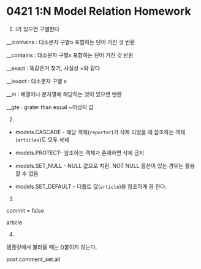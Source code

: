 # 0421 1:N Model Relation Homework

1. i가 있으면 구별한다

__icontains : 대소문자 구별o 포함하는 단어 가진 것 반환

__contains : 대소문자 구별x 포함하는 단어 가진 것 반환

__exact : 똑같은거 찾기, 사실상 =와 같다

__iexact : 대소문자 구별 x

__in : 배열이나 문자열에 해당하는 것이 있으면 반환

__gte : grater than equal ~이상의 값



2.

* models.CASCADE - 해당 객체(`reporter`)가 삭제 되었을 때 참조하는 객체(`articles`)도 모두 삭제

* models.PROTECT- 참조하는 객체가 존재하면 삭제 금지

* models.SET_NULL - NULL 값으로 치환. NOT NULL 옵션이 있는 경우는 활용할 수 없음

* models.SET_DEFAULT - 디폴트 값(`article`)을 참조하게 끔 한다.

3.

commit = false

article

4.

템플릿에서 불러올 때는 ()붙이지 않는다.

post.comment_set.all







